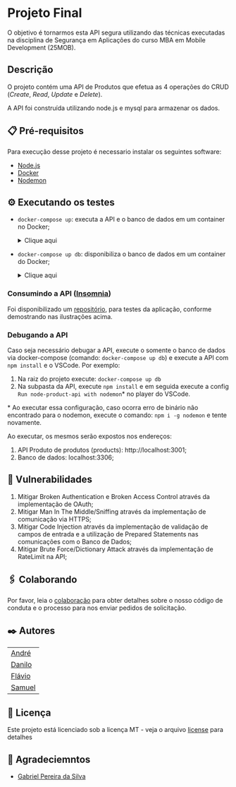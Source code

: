 # Projeto Final

O objetivo é tornarmos esta API segura utilizando das técnicas executadas na disciplina de Segurança em Aplicações do curso MBA em Mobile Development (25MOB).

## Descrição

O projeto contém uma API de Produtos que efetua as 4 operações do CRUD (*Create*, *Read*, *Update* e *Delete*).

A API foi construída utilizando node.js e mysql para armazenar os dados.

## 📋 Pré-requisitos

Para execução desse projeto é necessario instalar os seguintes software:

- [Node.js](https://nodejs.org/en)
- [Docker](https://www.docker.com/get-started)
- [Nodemon](https://www.npmjs.com/package/nodemon)
## ⚙️ Executando os testes

- `docker-compose up`: executa a API e o banco de dados em um container no Docker;
    <details>
    <summary>Clique aqui</summary>

    ![d](readme/docker-compose-up.gif) 
    
    </details>

- `docker-compose up db`: disponibiliza  o banco de dados em um container do Docker;
    <details>
    <summary>Clique aqui</summary>

    ![d](readme/docker-compose-up-db.gif) 
    
    </details>

### Consumindo a API ([Insomnia](https://insomnia.rest/))

Foi disponibilizado um [repositório](https://github.com/DaniloP85/projeto-final-collection), para testes da aplicação, conforme demostrando nas ilustrações acima.

### Debugando a API

Caso seja necessário debugar a API, execute o somente o banco de dados via docker-compose (comando: `docker-compose up db`) e execute a API com `npm install` e o VSCode. Por exemplo:
1. Na raiz do projeto execute: `docker-compose up db`
2. Na subpasta da API, execute `npm install` e em seguida execute a config `Run node-product-api with nodemon`* no player do VSCode.

\* Ao executar essa configuração, caso ocorra erro de binário não encontrado para o nodemon, execute o comando: `npm i -g nodemon` e tente novamente.

Ao executar, os mesmos serão expostos nos endereços:

1. API Produto de produtos (products): http://localhost:3001;
2. Banco de dados: localhost:3306;

## 📌 Vulnerabilidades

1. Mitigar Broken Authentication e Broken Access Control através da implementação de OAuth; 
2. Mitigar Man In The Middle/Sniffing através da implementação de comunicação via HTTPS;
3. Mitigar Code Injection através da implementação de validação de campos de entrada e a utilização de Prepared Statements nas comunicações com o Banco de Dados;
4. Mitigar Brute Force/Dictionary Attack através da implementação de RateLimit na API;



## 🖇️ Colaborando

Por favor, leia o [colaboração](CONTRIBUTING.md) para obter detalhes sobre o nosso código de conduta e o processo para nos enviar pedidos de solicitação.


## ✒️ Autores

|  |
| --- |
| [André](https://github.com/AndCordeiro) |
| [Danilo](https://www.linkedin.com/in/danilopsnts) |
| [Flávio](https://github.com/flavio-fgjj) |
| [Samuel](https://github.com/SamuelDevMobile)

## 📄 Licença
Este projeto está licenciado sob a licença MT - veja o arquivo [license](LICENSE.md) para detalhes

## 🎁 Agradeciemntos
* [Gabriel Pereira da Silva](https://github.com/Gabrielgps25)